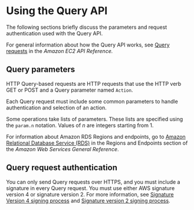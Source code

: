 # Using the Query API<a name="Using_the_Query_API"></a>

The following sections briefly discuss the parameters and request authentication used with the Query API\.

For general information about how the Query API works, see [Query requests](https://docs.aws.amazon.com/AWSEC2/latest/APIReference/Query-Requests.html) in the *Amazon EC2 API Reference\.*

## Query parameters<a name="query-parameters"></a>

HTTP Query\-based requests are HTTP requests that use the HTTP verb GET or POST and a Query parameter named `Action`\.

Each Query request must include some common parameters to handle authentication and selection of an action\. 

Some operations take lists of parameters\. These lists are specified using the `param.n` notation\. Values of *n* are integers starting from 1\. 

For information about Amazon RDS Regions and endpoints, go to [Amazon Relational Database Service \(RDS\)](https://docs.aws.amazon.com/general/latest/gr/rande.html#rds_region) in the Regions and Endpoints section of the *Amazon Web Services General Reference*\.

## Query request authentication<a name="query-authentication"></a>

You can only send Query requests over HTTPS, and you must include a signature in every Query request\. You must use either AWS signature version 4 or signature version 2\. For more information, see [ Signature Version 4 signing process](https://docs.aws.amazon.com/general/latest/gr/signature-version-4.html) and [ Signature version 2 signing process](https://docs.aws.amazon.com/general/latest/gr/signature-version-2.html)\.